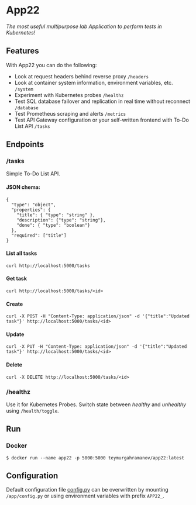 # App22
_The most useful multipurpose lab Application to perform tests in Kubernetes!_

## Features ###
With App22 you can do the following:

- Look at request headers behind reverse proxy `/headers`
- Look at container system information, environment variables, etc. `/system`
- Experiment with Kubernetes probes `/healthz`
- Test SQL database failover and replication in real time without reconnect `/database`
- Test Prometheus scraping and alerts `/metrics`
- Test API Gateway configuration or your self-written frontend with To-Do List API `/tasks`

## Endpoints

### /tasks
Simple To-Do List API.

#### JSON chema:
```
{
  "type": "object",
  "properties": {
    "title": { "type": "string" },
    "description": {"type": "string"},
    "done": { "type": "boolean"}
  },
  "required": ["title"]
}
```
#### List all tasks
```
curl http://localhost:5000/tasks
```
#### Get task
```
curl http://localhost:5000/tasks/<id>
```
#### Create
```
curl -X POST -H "Content-Type: application/json" -d '{"title":"Updated task"}' http://localhost:5000/tasks/<id>
```
#### Update
```
curl -X PUT -H "Content-Type: application/json" -d '{"title":"Updated task"}' http://localhost:5000/tasks/<id>
```
#### Delete
```
curl -X DELETE http://localhost:5000/tasks/<id>
```

### /healthz
Use it for Kubernetes Probes. Switch state between _healthy_ and _unhealthy_ using  ```/health/toggle```.

## Run
### Docker
```
$ docker run --name app22 -p 5000:5000 teymurgahramanov/app22:latest
```

## Configuration
Default configuration file [config.py](./config.py) can be overwritten by mounting ```/app/config.py``` or using environment variables with prefix `APP22_`.